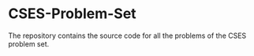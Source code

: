 # CSES-Problem-Set
The repository contains the source code for all the problems of the CSES problem set.
